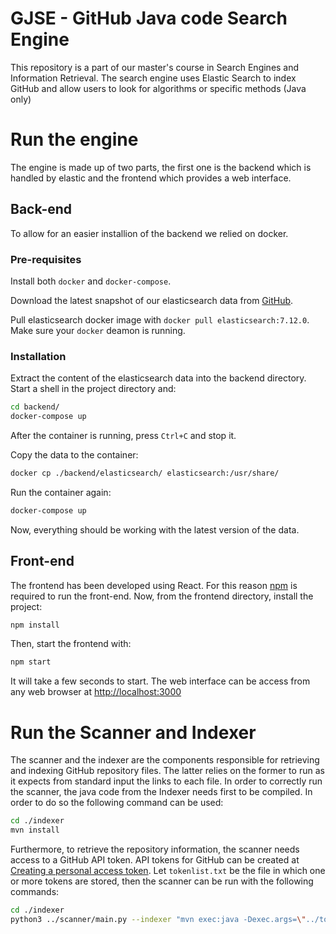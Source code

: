 # GJSE - GitHub Java code Search Engine
This repository is a part of our master's course in Search Engines and Information Retrieval.
The search engine uses Elastic Search to index GitHub and allow users to look for algorithms or specific methods (Java only)

# Run the engine
The engine is made up of two parts, the first one is the backend which is handled by elastic and the frontend which provides a web interface.

## Back-end
To allow for an easier installion of the backend we relied on docker.
### Pre-requisites
Install both `docker` and `docker-compose`.

Download the latest snapshot of our elasticsearch data from [GitHub](https://github.com/andre15silva/DD2476/releases).

Pull elasticsearch docker image with `docker pull elasticsearch:7.12.0`. Make sure your `docker` deamon is running.

### Installation
Extract the content of the elasticsearch data into the backend directory.
Start a shell in the project directory and:
```sh
cd backend/
docker-compose up
```
After the container is running, press `Ctrl+C` and stop it.

Copy the data to the container:
```sh
docker cp ./backend/elasticsearch/ elasticsearch:/usr/share/
```
Run the container again:
```sh
docker-compose up
```
Now, everything should be working with the latest version of the data.
## Front-end
The frontend has been developed using React. For this reason [npm](https://www.npmjs.com/get-npm) is required to run the front-end.
Now, from the frontend directory, install the project:
```bash
npm install
```
Then, start the frontend with:
```bash
npm start
```
It will take a few seconds to start.
The web interface can be access from any web browser at [http://localhost:3000](http://localhost:3000)

# Run the Scanner and Indexer
The scanner and the indexer are the components responsible for retrieving and indexing GitHub repository files. The latter relies on the former to run as it expects from standard input the links to each file.
In order to correctly run the scanner, the java code from the Indexer needs first to be compiled. In order to do so the following command can be used:
```sh
cd ./indexer
mvn install
```
Furthermore, to retrieve the repository information, the scanner needs access to a GitHub API token. API tokens for GitHub can be created at [Creating a personal access token](https://docs.github.com/en/github/authenticating-to-github/creating-a-personal-access-token).
Let `tokenlist.txt` be the file in which one or more tokens are stored, then the scanner can be run with the following commands:
```sh
cd ./indexer
python3 ../scanner/main.py --indexer "mvn exec:java -Dexec.args=\"../tokenlist.txt\"" --limit 100 --token-list ../tokenlist.txt
```